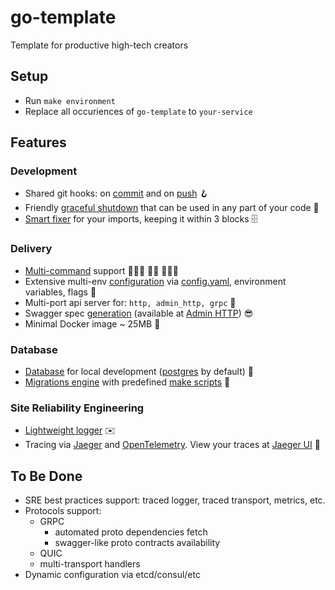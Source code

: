 # go-template

Template for productive high-tech creators

## Setup

- Run `make environment`
- Replace all occuriences of `go-template` to `your-service`

## Features

### Development

- Shared git hooks: on [commit](./scripts/pre-commit.sh) and on [push](./scripts/pre-push.sh) 🪝
- Friendly [graceful shutdown](./pkg/shutdown/global.go) that can be used in any part of your code 🤳
- [Smart fixer](https://github.com/incu6us/goimports-reviser) for your imports, keeping it within 3 blocks 🗄

### Delivery

- [Multi-command](https://github.com/spf13/cobra) support 🤾🏼‍♀️ 🤾🏼 🤾🏼‍♂️
- Extensive multi-env [configuration](https://github.com/spf13/viper) via [config.yaml](./config/config.yaml), environment variables, flags 💽
- Multi-port api server for: `http, admin_http, grpc` 🎏
- Swagger spec [generation](https://github.com/swaggo/swag) (available at [Admin HTTP](./internal/api/http/admin/router.go)) 😎
- Minimal Docker image ~ 25MB 🐳

### Database

- [Database](./docker-compose.yml) for local development ([postgres](./.ra9/make/db.make) by default) 💾
- [Migrations engine](https://github.com/golang-migrate/migrate) with predefined [make scripts](./.ra9/make/db.make) 🎼

### Site Reliability Engineering

- [Lightweight logger](https://github.com/uber-go/zap) ✉️
- Tracing via [Jaeger](https://www.jaegertracing.io/) and [OpenTelemetry](https://opentelemetry.io).
View your traces at [Jaeger UI](http://localhost:16686/) 🔎

## To Be Done
- SRE best practices support: traced logger, traced transport, metrics, etc.
- Protocols support:
  - GRPC
    - automated proto dependencies fetch
    - swagger-like proto contracts availability
  - QUIC
  - multi-transport handlers
- Dynamic configuration via etcd/consul/etc
